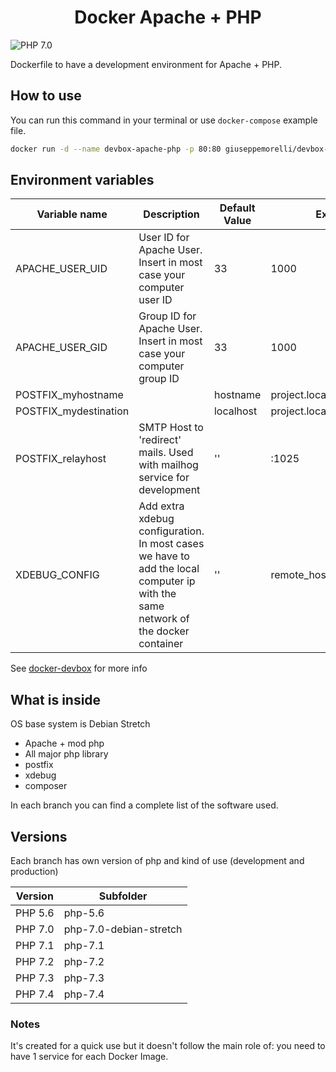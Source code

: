 <h1 align="center">Docker Apache + PHP</h1>

![PHP 7.0](https://github.com/giuseppemorelli/docker-php/actions/workflows/php-7.0-debian-stretch.yml/badge.svg)


Dockerfile to have a development environment for Apache + PHP.

## How to use

You can run this command in your terminal or use `docker-compose` example file.

```bash
docker run -d --name devbox-apache-php -p 80:80 giuseppemorelli/devbox-apache-php:7.4 -v <your html project full path>:/var/www/html/
```

## Environment variables

| Variable name         | Description                                                  | Default Value | Example                  |
| --------------------- | ------------------------------------------------------------ | ------------- | ------------------------ |
| APACHE_USER_UID       | User ID for Apache User. Insert in most case your computer user ID | 33            | 1000                     |
| APACHE_USER_GID       | Group ID for Apache User. Insert in most case your computer group ID | 33            | 1000                     |
| POSTFIX_myhostname    |                                                              | hostname      | project.local            |
| POSTFIX_mydestination |                                                              | localhost     | project.local            |
| POSTFIX_relayhost     | SMTP Host to 'redirect' mails. Used with mailhog service for development | ''            | <mailhog-ip>:1025        |
| XDEBUG_CONFIG         | Add extra xdebug configuration.<br />In most cases we have to add the local computer ip with the same network of the docker container | ''            | remote_host=172.16.244.1 |

See [docker-devbox](https://github.com/giuseppemorelli/docker-devbox) for more info

## What is inside

OS base system is Debian Stretch

- Apache + mod php
- All major php library
- postfix
- xdebug
- composer

In each branch you can find a complete list of the software used.



## Versions

Each branch has own version of php and kind of use (development and production)

| Version | Subfolder       |
| ------- |-----------------|
| PHP 5.6 | php-5.6         |
| PHP 7.0 | php-7.0-debian-stretch |
| PHP 7.1 | php-7.1         |
| PHP 7.2 | php-7.2         |
| PHP 7.3 | php-7.3         |
| PHP 7.4 | php-7.4         |


### Notes

It's created for a quick use but it doesn't follow the main role of: you need to have 1 service for each Docker Image. 
